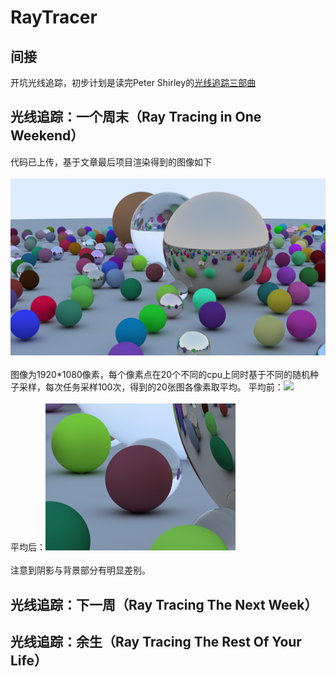 # RayTracer
## 间接
开坑光线追踪，初步计划是读完Peter Shirley的[光线追踪三部曲](https://github.com/RayTracing/InOneWeekend)
## 光线追踪：一个周末（Ray Tracing in One Weekend）
代码已上传，基于文章最后项目渲染得到的图像如下<br><br>
![](/img/out.png)<br><br>
图像为1920*1080像素，每个像素点在20个不同的cpu上同时基于不同的随机种子采样，每次任务采样100次，得到的20张图各像素取平均。
平均前：![](/img/200beforeavg.png)<br><br>
平均后：![](/img/200avg.png)<br><br>
注意到阴影与背景部分有明显差别。

## 光线追踪：下一周（Ray Tracing The Next Week）
## 光线追踪：余生（Ray Tracing The Rest Of Your Life）